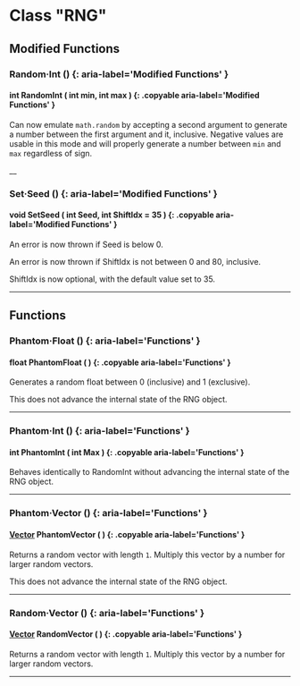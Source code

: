 # Class "RNG"

## Modified Functions

### Random·Int () {: aria-label='Modified Functions' }
#### int RandomInt ( int min, int max ) {: .copyable aria-label='Modified Functions' }
Can now emulate `math.random` by accepting a second argument to generate a number between the first argument and it, inclusive. Negative values are usable in this mode and will properly generate a number between `min` and `max` regardless of sign.

__

### Set·Seed () {: aria-label='Modified Functions' }
#### void SetSeed ( int Seed, int ShiftIdx = 35 ) {: .copyable aria-label='Modified Functions' }
An error is now thrown if Seed is below 0.

An error is now thrown if ShiftIdx is not between 0 and 80, inclusive.

ShiftIdx is now optional, with the default value set to 35.

___
## Functions 


### Phantom·Float () {: aria-label='Functions' }
#### float PhantomFloat ( ) {: .copyable aria-label='Functions' }
Generates a random float between 0 (inclusive) and 1 (exclusive).

This does not advance the internal state of the RNG object.

___
### Phantom·Int () {: aria-label='Functions' }
#### int PhantomInt ( int Max ) {: .copyable aria-label='Functions' }
Behaves identically to RandomInt without advancing the internal state of the RNG object.

___
### Phantom·Vector () {: aria-label='Functions' }
#### [Vector](https://wofsauge.github.io/IsaacDocs/rep/Vector.html) PhantomVector ( ) {: .copyable aria-label='Functions' }
Returns a random vector with length `1`. Multiply this vector by a number for larger random vectors.

This does not advance the internal state of the RNG object.

___
### Random·Vector () {: aria-label='Functions' }
#### [Vector](https://wofsauge.github.io/IsaacDocs/rep/Vector.html) RandomVector ( ) {: .copyable aria-label='Functions' }
Returns a random vector with length `1`. Multiply this vector by a number for larger random vectors.

___
